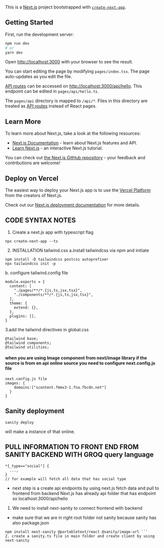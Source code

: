 This is a [Next.js](https://nextjs.org/) project bootstrapped with [`create-next-app`](https://github.com/vercel/next.js/tree/canary/packages/create-next-app).

## Getting Started

First, run the development server:

```bash
npm run dev
# or
yarn dev
```

Open [http://localhost:3000](http://localhost:3000) with your browser to see the result.

You can start editing the page by modifying `pages/index.tsx`. The page auto-updates as you edit the file.

[API routes](https://nextjs.org/docs/api-routes/introduction) can be accessed on [http://localhost:3000/api/hello](http://localhost:3000/api/hello). This endpoint can be edited in `pages/api/hello.ts`.

The `pages/api` directory is mapped to `/api/*`. Files in this directory are treated as [API routes](https://nextjs.org/docs/api-routes/introduction) instead of React pages.

## Learn More

To learn more about Next.js, take a look at the following resources:

- [Next.js Documentation](https://nextjs.org/docs) - learn about Next.js features and API.
- [Learn Next.js](https://nextjs.org/learn) - an interactive Next.js tutorial.

You can check out [the Next.js GitHub repository](https://github.com/vercel/next.js/) - your feedback and contributions are welcome!

## Deploy on Vercel

The easiest way to deploy your Next.js app is to use the [Vercel Platform](https://vercel.com/new?utm_medium=default-template&filter=next.js&utm_source=create-next-app&utm_campaign=create-next-app-readme) from the creators of Next.js.

Check out our [Next.js deployment documentation](https://nextjs.org/docs/deployment) for more details.

## CODE SYNTAX NOTES
1. Create a next.js app with typescript flag

```
npx create-next-app --ts
```
2. INSTALLATION tailwind.css
a.install tailwindcss via npm and initiate 
```
npm install -D tailwindcss postcss autoprefixer
npx tailwindcss init -p
```
b. configure tailwind.config file

```
module.exports = {
  content: [
    "./pages/**/*.{js,ts,jsx,tsx}",
    "./components/**/*.{js,ts,jsx,tsx}",
  ],
  theme: {
    extend: {},
  },
  plugins: [],
}
```
3.add the tailwind directives in global.css
```
@tailwind base;
@tailwind components;
@tailwind utilities;
``` 

#### when you are using Image component from next/image library if the source is from en api online source you need to configure next.config.js file 
```
next.config.js file
images: {
    domains:["scontent.fmmx3-1.fna.fbcdn.net"]
  }
}
```

## Sanity deployment
```
sanity deploy
```
will make a instance of that online. 
## PULL INFORMATION TO FRONT END FROM SANITY BACKEND WITH GROQ query language
```
*[_type=="social"] {
  ...,
}
// for example will fetch all data that has social type
```

- next step is a create api endpoints by using next.js fetch data and pull to frontend from backend
Next.js has already api folder that has endpoint so localhost:3000/api/hello

1. We need to install next-sanity to connect frontend with backend
* make sure that we are in right root folder not sanity because sanity has also package.json
```
npm install next-sanity @portabletext/react @sanity/image-url ```
2. create a sanity.ts file in main folder and create client by using next-sanity 
